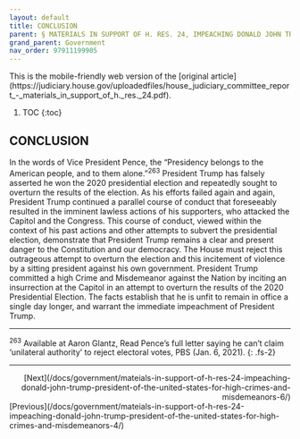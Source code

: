 ```yaml
---
layout: default
title: CONCLUSION
parent: § MATERIALS IN SUPPORT OF H. RES. 24, IMPEACHING DONALD JOHN TRUMP, PRESIDENT OF THE UNITED STATES, FOR HIGH CRIMES AND MISDEMEANORS 
grand_parent: Government 
nav_order: 97911199905  
---
```

<style>
.dont-break-out {
  /* These are technically the same, but use both */
  overflow-wrap: break-word;
  word-wrap: break-word;

  -ms-word-break: break-all;
  /* This is the dangerous one in WebKit, as it breaks things wherever */
  word-break: break-all;
  /* Instead use this non-standard one: */
  word-break: break-word;
}
</style>

<div class="dont-break-out" markdown="1">
This is the mobile-friendly web version of the [original article](https://judiciary.house.gov/uploadedfiles/house_judiciary_committee_report_-_materials_in_support_of_h._res._24.pdf).

1. TOC
{:toc}

## CONCLUSION
In the words of Vice President Pence, the “Presidency belongs to the American people, and to them alone.”<sup>263</sup> President Trump has falsely asserted he won the 2020 presidential election and repeatedly sought to overturn the results of the election. As his efforts failed again and again, President Trump continued a parallel course of conduct that foreseeably resulted in the imminent lawless actions of his supporters, who attacked the Capitol and the Congress. This course of conduct, viewed within the context of his past actions and other attempts to subvert the presidential election, demonstrate that President Trump remains a clear and present danger to the Constitution and our democracy. The House must reject this outrageous attempt to overturn the election and this incitement of violence by a sitting president against his own government. President Trump committed a high Crime and Misdemeanor against the Nation by inciting an insurrection at the Capitol in an attempt to overturn the results of the 2020 Presidential Election. The facts establish that he is unfit to remain in office a single day longer, and warrant the immediate impeachment of President Trump.

***

<sup>263</sup> Available at Aaron Glantz, Read Pence’s full letter saying he can’t claim ‘unilateral authority’ to reject electoral votes, PBS (Jan. 6, 2021).
{: .fs-2}

***

<div style='text-align:right' markdown="1">
[Next](/docs/government/mateials-in-support-of-h-res-24-impeaching-donald-john-trump-president-of-the-united-states-for-high-crimes-and-misdemeanors-6/)
</div>

<div style='text-align:left' markdown="1">
[Previous](/docs/government/mateials-in-support-of-h-res-24-impeaching-donald-john-trump-president-of-the-united-states-for-high-crimes-and-misdemeanors-4/)
</div>
</div>
